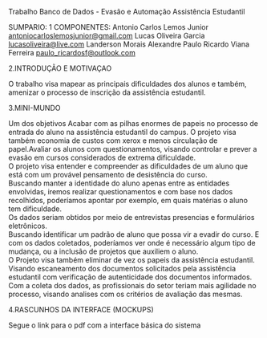 Trabalho Banco de Dados - Evasão e Automação Assistência Estudantil

SUMPARIO:
1 COMPONENTES:
Antonio Carlos Lemos Junior antoniocarloslemosjunior@gmail.com
Lucas Oliveira Garcia  lucasoliveira@live.com 
Landerson Morais Alexandre 
Paulo Ricardo Viana Ferreira paulo_ricardosf@outlook.com 


2.INTRODUÇÃO E MOTIVAÇAO 

O trabalho visa mapear as principais dificuldades dos alunos e também, amenizar o processo de inscrição da assistência estudantil.  
 
3.MINI-MUNDO 
 
Um dos objetivos Acabar com as pilhas enormes de papeis no processo de entrada do aluno na assistência estudantil do campus. O projeto visa também economia de custos com xerox e menos circulação de papel.Avaliar os alunos com questionamentos, visando controlar e prever a evasão em cursos considerados de extrema dificuldade.  
O projeto visa entender e compreender as dificuldades de um aluno que está com um provável pensamento de desistência do curso.  
Buscando manter a identidade do aluno apenas entre as entidades envolvidas, iremos realizar questionamentos e com base nos dados recolhidos, poderíamos apontar por exemplo, em quais matérias o aluno tem dificuldade.  
Os dados seriam obtidos por meio de entrevistas presencias e formulários eletrônicos.  
Buscando identificar um padrão de aluno que possa vir a evadir do curso. E com os dados coletados, poderíamos ver onde é necessário algum tipo de mudança, ou a inclusão de projetos que auxiliem o aluno.   
O Projeto visa também eliminar de vez os papeis da assistência estudantil. Visando escaneamento dos documentos solicitados pela assistência estudantil com verificação de autenticidade dos documentos informados. Com a coleta dos dados, as profissionais do setor teriam mais agilidade no processo, visando analises com os critérios de avaliação das mesmas.  


4.RASCUNHOS DA INTERFACE (MOCKUPS) 

Segue o link para o pdf com a interface básica do sistema
